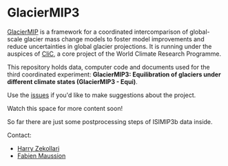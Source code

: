 # GlacierMIP3

[GlacierMIP](https://www.climate-cryosphere.org/mips/glaciermip/about-glaciermip) is a framework for a coordinated intercomparison of global-scale glacier mass change models to foster model improvements and reduce uncertainties in global glacier projections. It is running under the auspices of [CliC](https://www.climate-cryosphere.org/), a core project of the World Climate Research Programme.

This repository holds data, computer code and documents used for the third coordinated experiment: **GlacierMIP3: Equilibration of glaciers under different climate states (GlacierMIP3 - Equi)**.

Use the [issues](https://github.com/GlacierMIP/GlacierMIP3/issues) if you'd like to make suggestions about the project.

Watch this space for more content soon!

So far there are just some postprocessing steps of ISIMIP3b data inside.

Contact:
- [Harry Zekollari](https://www.tudelft.nl/citg/over-faculteit/afdelingen/geoscience-remote-sensing/staff/researchers/dr-h-harry-zekollari)
- [Fabien Maussion](https://fabienmaussion.info)
